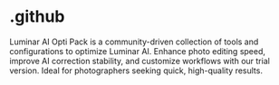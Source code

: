 # .github
Luminar AI Opti Pack is a community-driven collection of tools and configurations to optimize Luminar AI. Enhance photo editing speed, improve AI correction stability, and customize workflows with our trial version. Ideal for photographers seeking quick, high-quality results.
